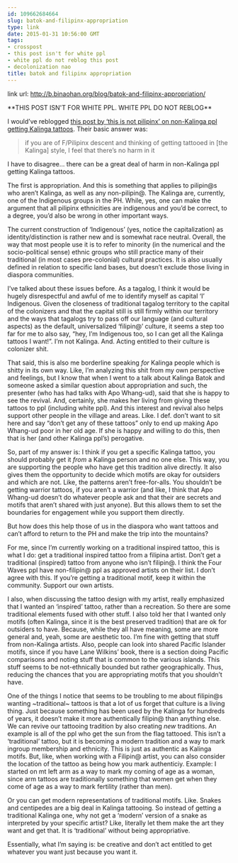 ```yaml
---
id: 109662684664
slug: batok-and-filipinx-appropriation
type: link
date: 2015-01-31 10:56:00 GMT
tags:
- crosspost
- this post isn't for white ppl
- white ppl do not reblog this post
- decolonization nao
title: batok and filipinx appropriation
---
```

link url: http://b.binaohan.org/blog/batok-and-filipinx-appropriation/

<p>**THIS POST ISN'T FOR WHITE PPL. WHITE PPL DO NOT REBLOG**</p><p>I would’ve reblogged <a href="http://biyuti.com/24">this post by ‘this is not pilipinx’ on non-Kalinga ppl getting Kalinga tattoos</a>. Their basic answer was:</p><blockquote><p>if you are of F/Pilipinx descent and thinking of getting tattooed in [the Kalinga] style, I feel that there’s no harm in it</p></blockquote>

<p>I have to disagree… there can be a great deal of harm in non-Kalinga ppl getting Kalinga tattoos.</p>

<p>The first is appropriation. And this is something that applies to pilipin@s who aren’t Kalinga, as well as any non-pilipin@. The Kalinga are, currently, one of the Indigenous groups in the PH. While, yes, one can make the argument that all pilipinx ethnicities are indigenous and you’d be correct, to a degree, you’d also be wrong in other important ways.</p>

<p>The current construction of ‘Indigenous’ (yes, notice the capitalization) as identity/distinction is rather new and is somewhat race neutral. Overall, the way that most people use it is to refer to minority (in the numerical and the socio-political sense) ethnic groups who still practice many of their traditional (in most cases pre-colonial) cultural practices. It is also usually defined in relation to specific land bases, but doesn’t exclude those living in diaspora communities.</p>

<p>I’ve talked about these issues before. As a tagalog, I think it would be hugely disrespectful and awful of me to identify myself as capital ‘I’ Indigenous. Given the closeness of traditional tagalog territory to the capital of the colonizers and that the capital still is still firmly within our territory and the ways that tagalogs try to pass off our language (and cultural aspects) as the default, universalized ‘filipin@’ culture, it seems a step too far for me to also say, “hey, I’m Indigenous too, so I can get all the Kalinga tattoos I want!”. I’m not Kalinga. And. Acting entitled to their culture is colonizer shit.</p>

<p>That said, this is also me borderline speaking <i>for</i> Kalinga people which is shitty in its own way. Like, I’m analyzing this shit from my own perspective and feelings, but I know that when I went to a talk about Kalinga Batok and someone asked a similar question about appropriation and such, the presenter (who has had talks with Apo Whang-ud), said that she is happy to see the revival. And, certainly, she makes her living from giving these tattoos to ppl (including white ppl). And this interest and revival also helps support other people in the village and areas. Like. I def. don’t want to sit here and say “don’t get any of these tattoos” only to end up making Apo Whang-ud poor in her old age. If she is happy and willing to do this, then that is her (and other Kalinga ppl’s) perogative.</p>

<p>So, part of my answer is: I think if you get a specific Kalinga tattoo, you should probably get it <i>from</i> a Kalinga person and no one else. This way, you are supporting the people who have get this tradition alive directly. It also gives them the opportunity to decide which motifs are okay for outsiders and which are not. Like, the patterns aren’t free-for-alls. You shouldn’t be getting warrior tattoos, if you aren’t a warrior (and like, I think that Apo Whang-ud doesn’t do whatever people ask and that their are secrets and motifs that aren’t shared with just anyone). But this allows them to set the boundaries for engagement while you support them directly.</p>

<p>But how does this help those of us in the diaspora who want tattoos and can’t afford to return to the PH and make the trip into the mountains?</p>

<p>For me, since I’m currently working on a traditional inspired tattoo, this is what I do: get a traditional inspired tattoo from a filipina artist. Don’t get a traditional (inspired) tattoo from anyone who isn’t filipin@. I think the Four Waves ppl have non-filipin@ ppl as approved artists on their list. I don’t agree with this. If you’re getting a traditional motif, keep it within the community. Support our own artists.</p>

<p>I also, when discussing the tattoo design with my artist, really emphasized that I wanted an ‘inspired’ tattoo, rather than a recreation. So there are some traditional elements fused with other stuff. I also told her that I wanted only motifs (often Kalinga, since it is the best preserved tradition) that are ok for outsiders to have. Because, while they all have meaning, some are more general and, yeah, some are aesthetic too. I’m fine with getting that stuff from non-Kalinga artists. Also, people can look into shared Pacific Islander motifs, since if you have Lane Wilkins’ book, there is a section doing Pacific comparisons and noting stuff that is common to the various islands. This stuff seems to be not-ethnically bounded but rather geographically. Thus, reducing the chances that you are appropriating motifs that you shouldn’t have.</p>

<p>One of the things I notice that seems to be troubling to me about filipin@s wanting ~traditional~ tattoos is that a lot of us forget that culture is a living thing. Just because something has been used by the Kalinga for hundreds of years, it doesn’t make it more authentically filipin@ than anything else. We can revive our tattooing tradition by also creating <i>new</i> traditions. An example is all of the ppl who get the sun from the flag tattooed. This isn’t a ‘traditional’ tattoo, but it is becoming a modern tradition and a way to mark ingroup membership and ethnicity. This is just as authentic as Kalinga motifs. But, like, when working with a Filipin@ artist, you can also consider the location of the tattoo as being how you mark authenticiy. Example: I started on mt left arm as a way to mark my coming of age as a woman, since arm tattoos are traditionally something that women get when they come of age as a way to mark fertility (rather than men).</p>

<p>Or you can get modern representations of traditional motifs. Like. Snakes and centipedes are a big deal in Kalinga tattooing. So instead of getting a traditional Kalinga one, why not get a ‘modern’ version of a snake as interpreted by your specific artist? Like, literally let them make the art they want and get that. It is ‘traditional’ without being appropriative.</p>

<p>Essentially, what I’m saying is: be creative and don’t act entitled to get whatever you want just because you want it.</p>
